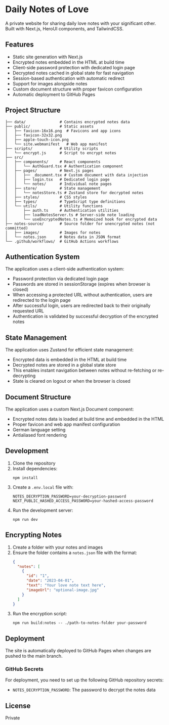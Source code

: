 # Daily Notes of Love

A private website for sharing daily love notes with your significant other. Built with Next.js, HeroUI components, and TailwindCSS.

## Features

- Static site generation with Next.js
- Encrypted notes embedded in the HTML at build time
- Client-side password protection with dedicated login page
- Decrypted notes cached in global state for fast navigation
- Session-based authentication with automatic redirect
- Support for images alongside notes
- Custom document structure with proper favicon configuration
- Automatic deployment to GitHub Pages

## Project Structure

```
├── data/               # Contains encrypted notes data
├── public/             # Static assets
│   ├── favicon-16x16.png  # Favicons and app icons
│   ├── favicon-32x32.png
│   ├── apple-touch-icon.png
│   └── site.webmanifest   # Web app manifest
├── scripts/            # Utility scripts
│   └── encrypt.js      # Script to encrypt notes
├── src/
│   ├── components/     # React components
│   │   └── AuthGuard.tsx # Authentication component
│   ├── pages/          # Next.js pages
│   │   ├── _document.tsx # Custom document with data injection
│   │   ├── login.tsx   # Dedicated login page
│   │   └── notes/      # Individual note pages
│   ├── store/          # State management
│   │   └── notesStore.ts # Zustand store for decrypted notes
│   ├── styles/         # CSS styles
│   ├── types/          # TypeScript type definitions
│   └── utils/          # Utility functions
│       ├── auth.ts     # Authentication utilities
│       ├── loadNotesServer.ts # Server-side note loading
│       └── useEncryptedNotes.ts # Memoized hook for encrypted data
├── notes-source/       # Source folder for unencrypted notes (not committed)
│   ├── images/         # Images for notes
│   └── notes.json      # Notes data in JSON format
└── .github/workflows/  # GitHub Actions workflows
```

## Authentication System

The application uses a client-side authentication system:

- Password protection via dedicated login page
- Passwords are stored in sessionStorage (expires when browser is closed)
- When accessing a protected URL without authentication, users are redirected to the login page
- After successful login, users are redirected back to their originally requested URL
- Authentication is validated by successful decryption of the encrypted notes

## State Management

The application uses Zustand for efficient state management:

- Encrypted data is embedded in the HTML at build time
- Decrypted notes are stored in a global state store
- This enables instant navigation between notes without re-fetching or re-decrypting
- State is cleared on logout or when the browser is closed

## Document Structure

The application uses a custom Next.js Document component:

- Encrypted notes data is loaded at build time and embedded in the HTML
- Proper favicon and web app manifest configuration
- German language setting
- Antialiased font rendering

## Development

1. Clone the repository
2. Install dependencies:
   ```
   npm install
   ```
3. Create a `.env.local` file with:
   ```
   NOTES_DECRYPTION_PASSWORD=your-decryption-password
   NEXT_PUBLIC_HASHED_ACCESS_PASSWORD=your-hashed-access-password
   ```
4. Run the development server:
   ```
   npm run dev
   ```

## Encrypting Notes

1. Create a folder with your notes and images
2. Ensure the folder contains a `notes.json` file with the format:
   ```json
   {
     "notes": [
       {
         "id": "1",
         "date": "2023-04-01",
         "text": "Your love note text here",
         "imageUrl": "optional-image.jpg"
       }
     ]
   }
   ```
3. Run the encryption script:
   ```
   npm run build:notes -- ./path-to-notes-folder your-password
   ```

## Deployment

The site is automatically deployed to GitHub Pages when changes are pushed to the main branch.

### GitHub Secrets

For deployment, you need to set up the following GitHub repository secrets:

- `NOTES_DECRYPTION_PASSWORD`: The password to decrypt the notes data

## License

Private
